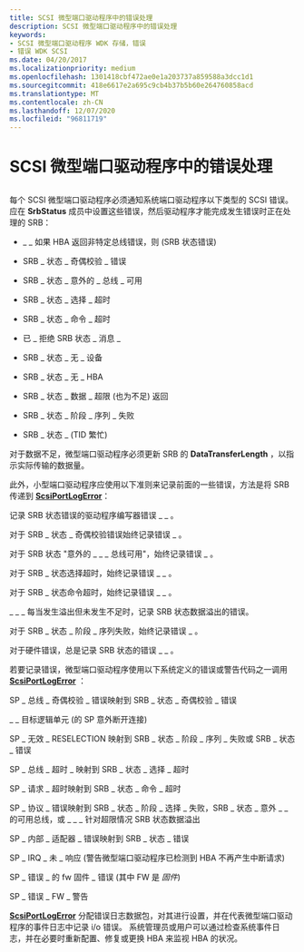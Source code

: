 ```yaml
---
title: SCSI 微型端口驱动程序中的错误处理
description: SCSI 微型端口驱动程序中的错误处理
keywords:
- SCSI 微型端口驱动程序 WDK 存储，错误
- 错误 WDK SCSI
ms.date: 04/20/2017
ms.localizationpriority: medium
ms.openlocfilehash: 1301418cbf472ae0e1a203737a859588a3dcc1d1
ms.sourcegitcommit: 418e6617e2a695c9cb4b37b5b60e264760858acd
ms.translationtype: MT
ms.contentlocale: zh-CN
ms.lasthandoff: 12/07/2020
ms.locfileid: "96811719"
---
```

# <a name="error-handling-in-scsi-miniport-drivers"></a>SCSI 微型端口驱动程序中的错误处理


## <span id="ddk_error_handling_in_scsi_miniport_drivers_kg"></span><span id="DDK_ERROR_HANDLING_IN_SCSI_MINIPORT_DRIVERS_KG"></span>


每个 SCSI 微型端口驱动程序必须通知系统端口驱动程序以下类型的 SCSI 错误。 应在 **SrbStatus** 成员中设置这些错误，然后驱动程序才能完成发生错误时正在处理的 SRB：

-   \_ \_ 如果 HBA 返回非特定总线错误，则 (SRB 状态错误) 

-   SRB \_ 状态 \_ 奇偶校验 \_ 错误

-   SRB \_ 状态 \_ 意外的 \_ 总线 \_ 可用

-   SRB \_ 状态 \_ 选择 \_ 超时

-   SRB \_ 状态 \_ 命令 \_ 超时

-   已 \_ 拒绝 SRB 状态 \_ 消息 \_

-   SRB \_ 状态 \_ 无 \_ 设备

-   SRB \_ 状态 \_ 无 \_ HBA

-   SRB \_ 状态 \_ 数据 \_ 超限 (也为不足) 返回

-   SRB \_ 状态 \_ 阶段 \_ 序列 \_ 失败

-   SRB \_ 状态 \_ (TID 繁忙) 

对于数据不足，微型端口驱动程序必须更新 SRB 的 **DataTransferLength** ，以指示实际传输的数据量。

此外，小型端口驱动程序应使用以下准则来记录前面的一些错误，方法是将 SRB 传递到 [**ScsiPortLogError**](/windows-hardware/drivers/ddi/srb/nf-srb-scsiportlogerror)：

记录 SRB 状态错误的驱动程序编写器错误 \_ \_ 。

对于 SRB \_ 状态 \_ 奇偶校验错误始终记录错误 \_ 。

对于 SRB 状态 "意外的 \_ \_ \_ 总线可用"，始终记录错误 \_ 。

对于 SRB \_ 状态选择超时，始终记录错误 \_ \_ 。

对于 SRB \_ 状态命令超时，始终记录错误 \_ \_ 。

\_ \_ \_ 每当发生溢出但未发生不足时，记录 SRB 状态数据溢出的错误。

对于 SRB \_ 状态 \_ 阶段 \_ 序列失败，始终记录错误 \_ 。

对于硬件错误，总是记录 SRB 状态的错误 \_ \_ 。

若要记录错误，微型端口驱动程序使用以下系统定义的错误或警告代码之一调用 [**ScsiPortLogError**](/windows-hardware/drivers/ddi/srb/nf-srb-scsiportlogerror) ：

SP \_ 总线 \_ 奇偶校验 \_ 错误映射到 SRB \_ 状态 \_ 奇偶校验 \_ 错误

\_ \_ 目标逻辑单元 (的 SP 意外断开连接) 

SP \_ 无效 \_ RESELECTION 映射到 SRB \_ 状态 \_ 阶段 \_ 序列 \_ 失败或 SRB \_ 状态 \_ 错误

SP \_ 总线 \_ 超时 \_ 映射到 SRB \_ 状态 \_ 选择 \_ 超时

SP \_ 请求 \_ 超时映射到 SRB \_ 状态 \_ 命令 \_ 超时

SP \_ 协议 \_ 错误映射到 SRB \_ 状态 \_ 阶段 \_ 选择 \_ 失败，SRB \_ 状态 \_ 意外 \_ \_ 的可用总线，或 \_ \_ \_ 针对超限情况 SRB 状态数据溢出

SP \_ 内部 \_ 适配器 \_ 错误映射到 SRB \_ 状态 \_ 错误

SP \_ IRQ \_ 未 \_ 响应 (警告微型端口驱动程序已检测到 HBA 不再产生中断请求) 

SP \_ 错误 \_ 的 fw 固件 \_ 错误 (其中 FW 是 *固件*) 

SP \_ 错误 \_ FW \_ 警告

[**ScsiPortLogError**](/windows-hardware/drivers/ddi/srb/nf-srb-scsiportlogerror) 分配错误日志数据包，对其进行设置，并在代表微型端口驱动程序的事件日志中记录 i/o 错误。 系统管理员或用户可以通过检查系统事件日志，并在必要时重新配置、修复或更换 HBA 来监视 HBA 的状况。

 

